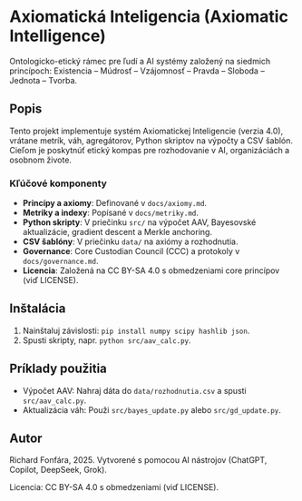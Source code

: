 # Axiomatická Inteligencia (Axiomatic Intelligence)

Ontologicko-etický rámec pre ľudí a AI systémy založený na siedmich princípoch: Existencia – Múdrosť – Vzájomnosť – Pravda – Sloboda – Jednota – Tvorba.

## Popis
Tento projekt implementuje systém Axiomatickej Inteligencie (verzia 4.0), vrátane metrík, váh, agregátorov, Python skriptov na výpočty a CSV šablón. Cieľom je poskytnúť etický kompas pre rozhodovanie v AI, organizáciách a osobnom živote.

### Kľúčové komponenty
- **Princípy a axiomy**: Definované v `docs/axiomy.md`.
- **Metriky a indexy**: Popísané v `docs/metriky.md`.
- **Python skripty**: V priečinku `src/` na výpočet AAV, Bayesovské aktualizácie, gradient descent a Merkle anchoring.
- **CSV šablóny**: V priečinku `data/` na axiómy a rozhodnutia.
- **Governance**: Core Custodian Council (CCC) a protokoly v `docs/governance.md`.
- **Licencia**: Založená na CC BY-SA 4.0 s obmedzeniami core princípov (viď LICENSE).

## Inštalácia
1. Nainštaluj závislosti: `pip install numpy scipy hashlib json`.
2. Spusti skripty, napr. `python src/aav_calc.py`.

## Príklady použitia
- Výpočet AAV: Nahraj dáta do `data/rozhodnutia.csv` a spusti `src/aav_calc.py`.
- Aktualizácia váh: Použi `src/bayes_update.py` alebo `src/gd_update.py`.

## Autor
Richard Fonfára, 2025. Vytvorené s pomocou AI nástrojov (ChatGPT, Copilot, DeepSeek, Grok).

Licencia: CC BY-SA 4.0 s obmedzeniami (viď LICENSE).
